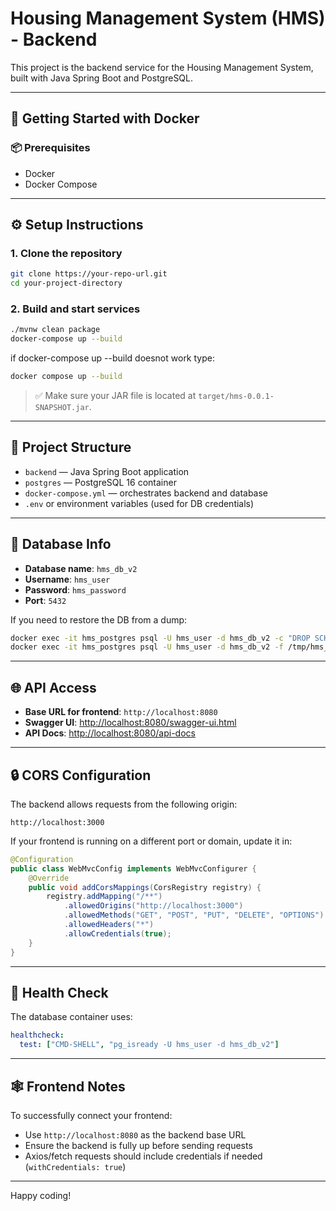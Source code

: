 # Housing Management System (HMS) - Backend

This project is the backend service for the Housing Management System, built with Java Spring Boot and PostgreSQL.

---

## 🚀 Getting Started with Docker

### 📦 Prerequisites

- Docker
- Docker Compose

---

## ⚙️ Setup Instructions

### 1. Clone the repository

```bash
git clone https://your-repo-url.git
cd your-project-directory
```

### 2. Build and start services

```bash
./mvnw clean package
docker-compose up --build
```
if docker-compose up --build doesnot work type:

```bash
docker compose up --build
```

> ✅ Make sure your JAR file is located at `target/hms-0.0.1-SNAPSHOT.jar`.

---

## 🧠 Project Structure

- `backend` — Java Spring Boot application
- `postgres` — PostgreSQL 16 container
- `docker-compose.yml` — orchestrates backend and database
- `.env` or environment variables (used for DB credentials)

---

## 🔁 Database Info

- **Database name**: `hms_db_v2`
- **Username**: `hms_user`
- **Password**: `hms_password`
- **Port**: `5432`

If you need to restore the DB from a dump:

```bash
docker exec -it hms_postgres psql -U hms_user -d hms_db_v2 -c "DROP SCHEMA public CASCADE; CREATE SCHEMA public;"
docker exec -it hms_postgres psql -U hms_user -d hms_db_v2 -f /tmp/hms_dump0000011111010101010100010.sql
```

---

## 🌐 API Access

- **Base URL for frontend**: `http://localhost:8080`
- **Swagger UI**: [http://localhost:8080/swagger-ui.html](http://localhost:8080/swagger-ui.html)
- **API Docs**: [http://localhost:8080/api-docs](http://localhost:8080/api-docs)

---

## 🔒 CORS Configuration

The backend allows requests from the following origin:

```
http://localhost:3000
```

If your frontend is running on a different port or domain, update it in:

```java
@Configuration
public class WebMvcConfig implements WebMvcConfigurer {
    @Override
    public void addCorsMappings(CorsRegistry registry) {
        registry.addMapping("/**")
            .allowedOrigins("http://localhost:3000")
            .allowedMethods("GET", "POST", "PUT", "DELETE", "OPTIONS")
            .allowedHeaders("*")
            .allowCredentials(true);
    }
}
```

---

## 🧪 Health Check

The database container uses:

```yaml
healthcheck:
  test: ["CMD-SHELL", "pg_isready -U hms_user -d hms_db_v2"]
```

---

## 🕸️ Frontend Notes

To successfully connect your frontend:

- Use `http://localhost:8080` as the backend base URL
- Ensure the backend is fully up before sending requests
- Axios/fetch requests should include credentials if needed (`withCredentials: true`)

---

Happy coding!
